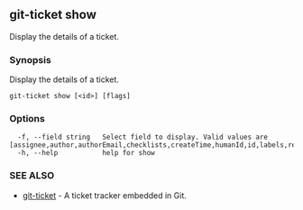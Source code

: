 ## git-ticket show

Display the details of a ticket.

### Synopsis

Display the details of a ticket.

```
git-ticket show [<id>] [flags]
```

### Options

```
  -f, --field string   Select field to display. Valid values are [assignee,author,authorEmail,checklists,createTime,humanId,id,labels,reviews,shortId,status,title,workflow,actors,participants]
  -h, --help           help for show
```

### SEE ALSO

* [git-ticket](git-ticket.md)	 - A ticket tracker embedded in Git.

